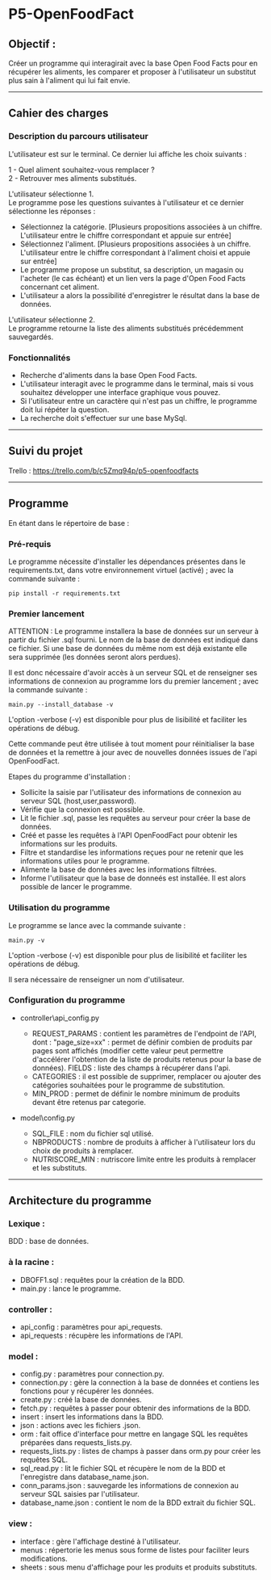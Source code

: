 # P5-OpenFoodFact

## Objectif :
Créer un programme qui interagirait avec la base Open Food Facts pour en récupérer les aliments, les comparer et proposer à l'utilisateur un substitut plus sain à l'aliment qui lui fait envie.

-----------------
## Cahier des charges
### Description du parcours utilisateur

L'utilisateur est sur le terminal. Ce dernier lui affiche les choix suivants :

1 - Quel aliment souhaitez-vous remplacer ?  
2 - Retrouver mes aliments substitués.

L'utilisateur sélectionne 1.  
Le programme pose les questions suivantes à l'utilisateur et ce dernier sélectionne les réponses :

- Sélectionnez la catégorie. [Plusieurs propositions associées à un chiffre. L'utilisateur entre le chiffre correspondant et appuie sur entrée]
- Sélectionnez l'aliment. [Plusieurs propositions associées à un chiffre. L'utilisateur entre le chiffre correspondant à l'aliment choisi et appuie sur entrée]
- Le programme propose un substitut, sa description, un magasin ou l'acheter (le cas échéant) et un lien vers la page d'Open Food Facts concernant cet aliment.
- L'utilisateur a alors la possibilité d'enregistrer le résultat dans la base de données.

L'utilisateur sélectionne 2.  
Le programme retourne la liste des aliments substitués précédemment sauvegardés.
 
### Fonctionnalités

- Recherche d'aliments dans la base Open Food Facts.
- L'utilisateur interagit avec le programme dans le terminal, mais si vous souhaitez développer une interface graphique vous pouvez.
- Si l'utilisateur entre un caractère qui n'est pas un chiffre, le programme doit lui répéter la question.
- La recherche doit s'effectuer sur une base MySql.

-----------------
## Suivi du projet
Trello : https://trello.com/b/c5Zmq94p/p5-openfoodfacts

-----------------
## Programme
En étant dans le répertoire de base :

### Pré-requis
Le programme nécessite d'installer les dépendances présentes dans le requirements.txt, dans votre environnement virtuel (activé) ; avec la commande suivante :
```
pip install -r requirements.txt
```
### Premier lancement
ATTENTION : Le programme installera la base de données sur un serveur à partir du fichier .sql fourni. Le nom de la base de données est indiqué dans ce fichier. Si une base de données du même nom est déjà existante elle sera supprimée (les données seront alors perdues).

Il est donc nécessaire d'avoir accès à un serveur SQL et de renseigner ses informations de connexion au programme lors du premier lancement ; avec la commande suivante : 
```
main.py --install_database -v
```
L'option -verbose (-v) est disponible pour plus de lisibilité et faciliter les opérations de débug.

Cette commande peut être utilisée à tout moment pour réinitialiser la base de données et la remettre à jour avec de nouvelles données issues de l'api OpenFoodFact.

Etapes du programme d'installation :
- Sollicite la saisie par l'utilisateur des informations de connexion au serveur SQL (host,user,password).
- Vérifie que la connexion est possible.
- Lit le fichier .sql, passe les requêtes au serveur pour créer la base de données.
- Créé et passe les requêtes à l'API OpenFoodFact pour obtenir les informations sur les produits.
- Filtre et standardise les informations reçues pour ne retenir que les informations utiles pour le programme.
- Alimente la base de données avec les informations filtrées.
- Informe l'utilisateur que la base de donneés est installée. Il est alors possible de lancer le programme.

### Utilisation du programme
Le programme se lance avec la commande suivante :
```
main.py -v
```
L'option -verbose (-v) est disponible pour plus de lisibilité et faciliter les opérations de débug.

Il sera nécessaire de renseigner un nom d'utilisateur.

### Configuration du programme
- controller\api_config.py
    * REQUEST_PARAMS : contient les paramètres de l'endpoint de l'API, dont :  "page_size=xx" : permet de définir combien de produits par pages sont affichés (modifier cette valeur peut permettre d'accélérer l'obtention de la liste de produits retenus pour la base de données).  FIELDS : liste des champs à récupérer dans l'api.
    * CATEGORIES : il est possible de supprimer, remplacer ou ajouter des catégories souhaitées pour le programme de substitution.
    * MIN_PROD : permet de définir le nombre minimum de produits devant être retenus par categorie.

- model\config.py
    * SQL_FILE : nom du fichier sql utilisé.
    * NBPRODUCTS : nombre de produits à afficher à l'utilisateur lors du choix de produits à remplacer.
    * NUTRISCORE_MIN : nutriscore limite entre les produits à remplacer et les substituts.

-----------------
## Architecture du programme
### Lexique :
BDD : base de données.
### à la racine :
- DBOFF1.sql : requêtes pour la création de la BDD.
- main.py : lance le programme.
### controller :
- api_config : paramètres pour api_requests.
- api_requests : récupère les informations de l'API.
### model :
- config.py : paramètres pour connection.py.
- connection.py : gère la connection à la base de données et contiens les fonctions pour y récupérer les données.
- create.py : créé la base de données.
- fetch.py : requêtes à passer pour obtenir des informations de la BDD.
- insert : insert les informations dans la BDD.
- json : actions avec les fichiers .json.
- orm : fait office d'interface pour mettre en langage SQL les requêtes préparées dans requests_lists.py.
- requests_lists.py : listes de champs à passer dans orm.py pour créer les requêtes SQL.
- sql_read.py : lit le fichier SQL et récupère le nom de la BDD et l'enregistre dans database_name.json.
- conn_params.json : sauvegarde les informations de connexion au serveur SQL saisies par l'utilisateur.
- database_name.json : contient le nom de la BDD extrait du fichier SQL.
### view :
- interface : gère l'affichage destiné à l'utilisateur.
- menus : répertorie les menus sous forme de listes pour faciliter leurs modifications.
- sheets : sous menu d'affichage pour les produits et produits substituts.